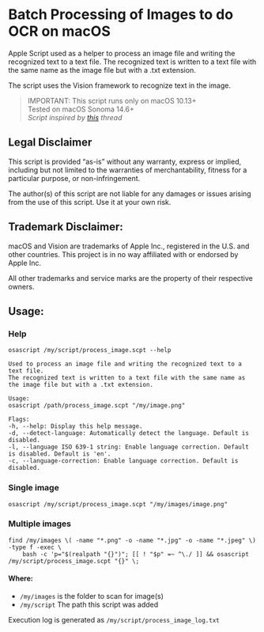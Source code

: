 # Batch Processing of Images to do OCR on macOS

Apple Script used as a helper to process an image file and writing the recognized text to a text file.
The recognized text is written to a text file with the same name as the image file but with a .txt extension.

The script uses the Vision framework to recognize text in the image.

> IMPORTANT: This script runs only on macOS 10.13+ <br>
> Tested on macOS Sonoma 14.6+ <br>
> _Script inspired by [this](https://www.macscripter.net/t/image-png-to-text-through-applescript/74490/27) thread_ <br>

##	Legal Disclaimer

This script is provided “as-is” without any warranty, express or implied, including but not limited to the warranties of merchantability, fitness for a particular purpose, or non-infringement.

The author(s) of this script are not liable for any damages or issues arising from the use of this script. Use it at your own risk.

## Trademark Disclaimer:

macOS and Vision are trademarks of Apple Inc., registered in the U.S. and other countries. This project is in no way affiliated with or endorsed by Apple Inc.

All other trademarks and service marks are the property of their respective owners.


## Usage:

### Help

```shell
osascript /my/script/process_image.scpt --help
```

```
Used to process an image file and writing the recognized text to a text file.
The recognized text is written to a text file with the same name as the image file but with a .txt extension.

Usage:
osascript /path/process_image.scpt "/my/image.png"

Flags:
-h, --help: Display this help message.
-d, --detect-language: Automatically detect the language. Default is disabled.
-l, --language ISO 639-1 string: Enable language correction. Default is disabled. Default is 'en'.
-c, --language-correction: Enable language correction. Default is disabled.
```

### Single image

```shell
osascript /my/script/process_image.scpt "/my/images/image.png"
```

### Multiple images

```shell
find /my/images \( -name "*.png" -o -name "*.jpg" -o -name "*.jpeg" \) -type f -exec \
    bash -c 'p="$(realpath "{}")"; [[ ! "$p" =~ ^\./ ]] && osascript /my/script/process_image.scpt "{}" \;
```

#### Where:
- `/my/images` is the folder to scan for image(s)
- `/my/script` The path this script was added

Execution log is generated as `/my/script/process_image_log.txt`
